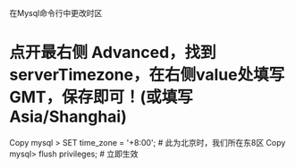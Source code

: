 在Mysql命令行中更改时区
# 点开最右侧 Advanced，找到 serverTimezone，在右侧value处填写 GMT，保存即可！(或填写 Asia/Shanghai)

Copy
mysql > SET time_zone = '+8:00'; # 此为北京时，我们所在东8区
Copy
mysql> flush privileges; # 立即生效

